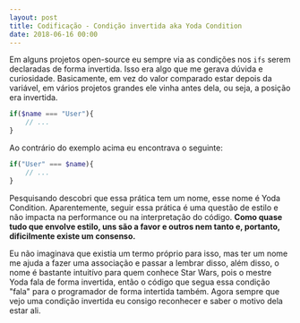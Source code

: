 ```yaml
---
layout: post
title: Codificação - Condição invertida aka Yoda Condition
date: 2018-06-16 00:00
---
```


Em alguns projetos open-source eu sempre via as condições nos ```ifs``` serem declaradas de forma invertida. Isso era algo que me gerava dúvida e curiosidade. Basicamente, em vez do valor comparado estar depois da variável, em vários projetos grandes ele vinha antes dela, ou seja, a posição era invertida. 

```php
if($name === "User"){
    // ...
}
```
Ao contrário do exemplo acima eu encontrava o seguinte:

```php
if("User" === $name){
    // ...
}
```

Pesquisando descobri que essa prática tem um nome, esse nome é Yoda Condition. Aparentemente, seguir essa prática é uma questão de estilo e não impacta na performance ou na interpretação do código. **Como quase tudo que envolve estilo, uns são a favor e outros nem tanto e, portanto, dificilmente existe um consenso.**

Eu não imaginava que existia um termo próprio para isso, mas ter um nome me ajuda a fazer uma associação e passar a lembrar disso, além disso, o nome é bastante intuitívo para quem conhece Star Wars, pois o mestre Yoda fala de forma invertida, então o código que segua essa condição "fala" para o programador de forma intertida também. Agora sempre que vejo uma condição invertida eu consigo reconhecer e saber o motivo dela estar ali.
